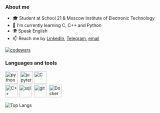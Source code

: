 ### About me
- 🎓 Student at School 21 & Moscow Institute of Electronic Technology
- 🌱 I'm currently learning C, C++ and Python
- 🌍 Speak English
- 📫 Reach me by [LinkedIn](https://www.linkedin.com/in/kvther1ne/), [Telegram](https://t.me/kvther1ne), [email](mailto:ekaterinatabunshchikova@gmail.com)

[![codewars](https://www.codewars.com/users/kvther1ne/badges/small)](https://www.codewars.com/users/kvther1ne)

### Languages and tools
<img src="https://cdn.jsdelivr.net/gh/devicons/devicon/icons/python/python-original.svg" title="python" width="40" height="40"/>&nbsp;
<img src="https://cdn.jsdelivr.net/gh/devicons/devicon/icons/jupyter/jupyter-original-wordmark.svg" title="jupyter" width="40" height="40"/>
<img src="https://cdn.jsdelivr.net/gh/devicons/devicon/icons/c/c-original.svg" title="C" width="40" height="40"/>       
<img src="https://cdn.jsdelivr.net/gh/devicons/devicon/icons/cplusplus/cplusplus-original.svg" title="C++" width="40" height="40"/>
<img src="https://cdn.jsdelivr.net/gh/devicons/devicon/icons/postgresql/postgresql-original.svg" title="sql" width="40" height="40"/>&nbsp;
<img src="https://cdn.jsdelivr.net/gh/devicons/devicon/icons/git/git-plain.svg" title="git" width="40" height="40"/>&nbsp;
<img src="https://cdn.jsdelivr.net/gh/devicons/devicon/icons/docker/docker-original.svg" title="Docker" width="40" height="40"/>&nbsp;


![Top Langs](https://github-readme-stats.vercel.app/api/top-langs/?username=kvther1ne&layout=compact)
